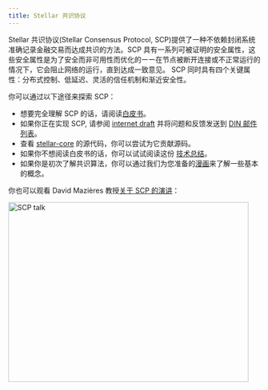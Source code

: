 ```yaml
---
title: Stellar 共识协议
---
```


Stellar 共识协议(Stellar Consensus Protocol, SCP)提供了一种不依赖封闭系统准确记录金融交易而达成共识的方法。SCP 具有一系列可被证明的安全属性，这些安全属性是为了安全而非可用性而优化的ーー在节点被断开连接或不正常运行的情况下，它会阻止网络的运行，直到达成一致意见。 SCP 同时具有四个关键属性：分布式控制、低延迟、灵活的信任机制和渐近安全性。

你可以通过以下途径来探索 SCP：
* 想要完全理解 SCP 的话，请阅读[白皮书](https://www.stellar.org/papers/stellar-consensus-protocol.pdf)。
* 如果你正在实现 SCP, 请参阅 [internet draft](https://datatracker.ietf.org/doc/draft-mazieres-dinrg-scp/) 并将问题和反馈发送到 [DIN 邮件列表](https://www.ietf.org/mailman/listinfo/Din)。
* 查看 [stellar-core](https://github.com/stellar/stellar-core) 的源代码，你可以尝试为它贡献源码。
* 如果你不想阅读白皮书的话，你可以试试阅读这份 [技术总结](https://medium.com/a-stellar-journey/on-worldwide-consensus-359e9eb3e949)。
* 如果你是初次了解共识算法，你可以通过我们为您准备的[漫画](https://www.stellar.org/stories/adventures-in-galactic-consensus-chapter-1/)来了解一些基本的概念。 

你也可以观看 David Mazières 教授[关于 SCP 的演讲](https://www.youtube.com/watch?v=vmwnhZmEZjc)：

<a href="https://www.youtube.com/watch?v=vmwnhZmEZjc" target="_blank" rel="noopener noreferrer"><img src="https://i.ytimg.com/vi/vmwnhZmEZjc/hqdefault.jpg" alt="SCP talk" style="width: 480px; height: 360px" /></a>

